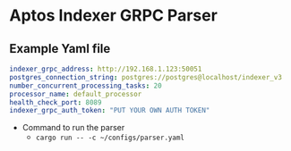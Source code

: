 # Aptos Indexer GRPC Parser

## Example Yaml file

```yaml
indexer_grpc_address: http://192.168.1.123:50051
postgres_connection_string: postgres://postgres@localhost/indexer_v3
number_concurrent_processing_tasks: 20
processor_name: default_processor
health_check_port: 8089
indexer_grpc_auth_token: "PUT YOUR OWN AUTH TOKEN"
```

* Command to run the parser
  * `cargo run -- -c ~/configs/parser.yaml`
